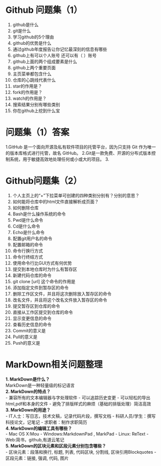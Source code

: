 #  Github 问题集（1）
1. github是什么
2. git是什么
3. 学习github的5个理由
4. github的优势是什么
5. 通过github年度报告让你记忆最深刻的信息有哪些
6. github上有可以个人账号 还可以有（  ）账号
7. github上面的两个组成要素是什么
8. github上两个重要页面
9. 主页菜单都包含什么
10. 仓库的心跳线代表什么
11. star的作用是？
11. fork的作用是？
11. watch的作用是？
12. 搜索结果分别有哪些类别
13. 你在github上挖到什么宝

# 问题集（1）答案
1.GitHub 是一个面向开源及私有软件项目的托管平台，因为只支持 Git 作为唯一的版本库格式进行托管，故名 GitHub。
2.Git是一款免费、开源的分布式版本控制系统，用于敏捷高效地处理任何或小或大的项目。
3.



# Github问题集（2）

1.	个人主页上的“+”下拉菜单可创建的四种类别分别有？分别的意思？
14.	如何能将仓库中的html文件直接解析成页面？
15.	如何删除仓库
16.	Bash是什么操作系统的命令
17.	Pwd是什么命令
18.	Cd是什么命令
19.	Echo是什么命令
20.	配置git用户名的命令
21.	配置邮箱的命令
22.	命令行换行方式
23.	命令行终结方式
24.	使用命令行比GUI方式有何优势
25.	提交到本地仓库时为什么有暂存区
26.	新建代码仓库的命令
27.	git clone [url] 这个命令的作用是
28.	添加指定文件到暂存区的命令
29.	删除工作区文件，并且将这次删除放入暂存区的命令
30.	改名文件，并且将这个改名文件放入暂存区的命令
31.	提交暂存区到仓库的命令
32.	直接从工作区提交到仓库的命令
33.	显示变更信息的命令
34.	查看历史信息的命令
35.	Commit的意义是
36.	Pull的意义是
37.	Push的意义是


# MarkDown相关问题整理
**1.	MarkDown是什么？**    
    MarkDown是一种轻量级的标记语言  
**2.	MarkDown的特点？**  
    - 兼容所有的文本编辑器与字处理软件
    - 可以追踪历史变更
    - 可以轻松的导出html,pdf和本身的文件
    - 避免了排版样式的麻烦（基础的排版处理）简洁高效  
**3.	MarkDown的用途？**  
    - IT人士：写日志，技术文稿，记录代码片段，撰写文档
    - 科研人员/学生：撰写科技论文，记笔记
    - 求职者：制作求职简历  
**4.	MarkDown的编辑工具有哪些？**  
    - Mac OS X:Mou
    - Windows:MarkdownPad , MarkPad
    - Linux: ReText
    - Web:简书，github,有道云笔记  
**5.	MarkDown的区块元素和区段元素分别包含哪些？**  
    - 区块元素：段落和换行, 标题, 列表, 代码区块, 分割线, 区块引用Blockquotes
    - 区段元素：链接, 强调, 代码, 图片
  
